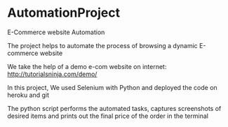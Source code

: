 # AutomationProject
E-Commerce website Automation

The project helps to automate the process of browsing a dynamic E-commerce website

We take the help of a demo e-com website on internet: http://tutorialsninja.com/demo/

In this project, We used Selenium with Python and deployed the code on heroku and git

The python script performs the automated tasks, captures screenshots of desired items and prints out the final price of the order in the terminal

